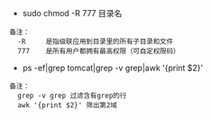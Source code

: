 * sudo chmod -R 777 目录名
```
备注：
  -R     是指级联应用到目录里的所有子目录和文件
  777    是所有用户都拥有最高权限（可自定权限码）
```
* ps -ef|grep tomcat|grep -v grep|awk '{print $2}'
```
备注：
  grep -v grep 过滤含有grep的行
  awk '{print $2}' 筛出第2域
```
